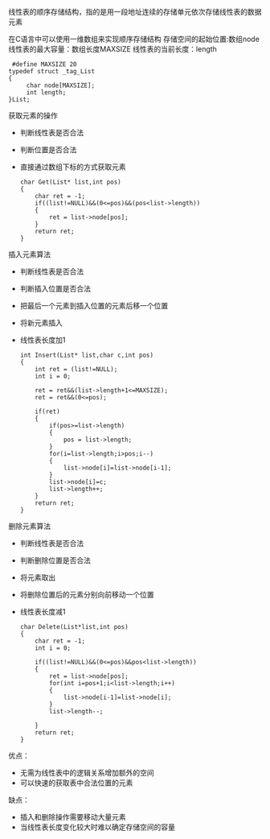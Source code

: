 ﻿线性表的顺序存储结构，指的是用一段地址连续的存储单元依次存储线性表的数据元素

在C语言中可以使用一维数组来实现顺序存储结构
存储空间的起始位置:数组node
线性表的最大容量：数组长度MAXSIZE
线性表的当前长度：length

     #define MAXSIZE 20
    typedef struct _tag_List
    {
         char node[MAXSIZE];
         int length;
    }List;


获取元素的操作

 - 判断线性表是否合法
 - 判断位置是否合法
 - 直接通过数组下标的方式获取元素

    ```
    char Get(List* list,int pos)
    {
        char ret = -1;
        if((list!=NULL)&&(0<=pos)&&(pos<list->length))
        {
            ret = list->node[pos];
        }
        return ret;
    }
    ```
    
    
插入元素算法

 - 判断线性表是否合法
 - 判断插入位置是否合法
 - 把最后一个元素到插入位置的元素后移一个位置
 - 将新元素插入
 - 线性表长度加1

    ```
    int Insert(List* list,char c,int pos)
    {
        int ret = (list!=NULL);
        int i = 0;
        
        ret = ret&&(list->length+1<=MAXSIZE);
        ret = ret&&(0<=pos);
        
        if(ret)
        {
            if(pos>=list->length)
            {
                pos = list->length;
            }
            for(i=list->length;i>pos;i--)
            {
                list->node[i]=list->node[i-1];
            }
            list->node[i]=c;
            list->length++;
        }
        return ret;
    }
    
    ```
删除元素算法

 - 判断线性表是否合法
 - 判断删除位置是否合法
 - 将元素取出
 - 将删除位置后的元素分别向前移动一个位置
 - 线性表长度减1

    ```
    char Delete(List*list,int pos)
    {
        char ret = -1;
        int i = 0;
        
        if((list!=NULL)&&(0<=pos)&&pos<list->length))
        {
            ret = list->node[pos];
            for(int i=pos+1;i<list->length;i++)
            {
                list->node[i-1]=list->node[i];
            }
            list->length--;
        
        }
        return ret;
    }
    ```
    
    
优点：

 - 无需为线性表中的逻辑关系增加额外的空间
 - 可以快速的获取表中合法位置的元素
 
缺点：

 - 插入和删除操作需要移动大量元素
 - 当线性表长度变化较大时难以确定存储空间的容量
 

 
 
 

